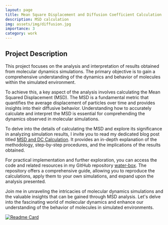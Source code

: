 ```yaml
---
layout: page
title: Mean Square Displacement and Diffusion Coefficient Calculation
description: MSD calculation
img: assets/img/diffusion.jpg
importance: 3
category: work
---
```


## Project Description

This project focuses on the analysis and interpretation of results obtained from molecular dynamics simulations. The primary objective is to gain a comprehensive understanding of the dynamics and behavior of molecules within the simulated environment.

To achieve this, a key aspect of the analysis involves calculating the Mean Squared Displacement (MSD). The MSD is a fundamental metric that quantifies the average displacement of particles over time and provides insights into their diffusive behavior. Understanding how to accurately calculate and interpret the MSD is essential for comprehending the dynamics observed in molecular simulations.

To delve into the details of calculating the MSD and explore its significance in analyzing simulation results, I invite you to read my dedicated blog post titled [MSD and DC Calculation](https://amiteshbadkul.github.io/blog/2022/msd/). It provides an in-depth explanation of the methodology, step-by-step procedures, and the implications of the results obtained.

For practical implementation and further exploration, you can access the code and related resources in my GitHub repository [water-box](https://github.com/AmiteshBadkul/water-box). The repository offers a comprehensive guide, allowing you to reproduce the calculations, apply them to your own simulations, and expand upon the analysis presented.

Join me in unraveling the intricacies of molecular dynamics simulations and the valuable insights that can be gained through MSD analysis. Let's delve into the fascinating world of molecular dynamics and enhance our understanding of the behavior of molecules in simulated environments.

[![Readme Card](https://github-readme-stats.vercel.app/api/pin/?username=AmiteshBadkul&repo=water-box)](https://github.com/AmiteshBadkul/water-box)
